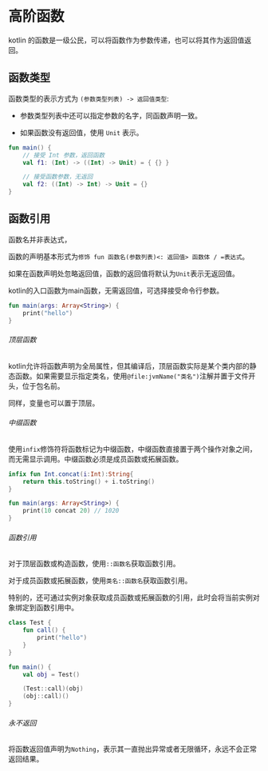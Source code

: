 # 高阶函数

kotlin 的函数是一级公民，可以将函数作为参数传递，也可以将其作为返回值返回。

## 函数类型

函数类型的表示方式为 `(参数类型列表) -> 返回值类型`:

* 参数类型列表中还可以指定参数的名字，同函数声明一致。

* 如果函数没有返回值，使用 `Unit` 表示。

```kotlin
fun main() {
    // 接受 Int 参数，返回函数
    val f1: (Int) -> ((Int) -> Unit) = { {} }

    // 接受函数参数，无返回
    val f2: ((Int) -> Int) -> Unit = {}
}
```

## 函数引用

函数名并非表达式，









函数的声明基本形式为`修饰 fun 函数名(参数列表)<: 返回值> 函数体 / =表达式`。

如果在函数声明处忽略返回值，函数的返回值将默认为`Unit`表示无返回值。

kotlin的入口函数为main函数，无需返回值，可选择接受命令行参数。

```kotlin
fun main(args: Array<String>) {
    print("hello")
}
```

###### 顶层函数

kotlin允许将函数声明为全局属性，但其编译后，顶层函数实际是某个类内部的静态函数。如果需要显示指定类名，使用`@file:jvmName("类名")`注解并置于文件开头，位于包名前。

同样，变量也可以置于顶层。

###### 中缀函数

使用`infix`修饰符将函数标记为中缀函数，中缀函数直接置于两个操作对象之间，而无需显示调用。中缀函数必须是成员函数或拓展函数。

```kotlin
infix fun Int.concat(i:Int):String{
    return this.toString() + i.toString()
}

fun main(args: Array<String>) {
    print(10 concat 20) // 1020
}
```

###### 函数引用

对于顶层函数或构造函数，使用`::函数名`获取函数引用。

对于成员函数或拓展函数，使用`类名::函数名`获取函数引用。

特别的，还可通过实例对象获取成员函数或拓展函数的引用，此时会将当前实例对象绑定到函数引用中。

```kotlin
class Test {
    fun call() {
        print("hello")
    }
}

fun main() {
    val obj = Test()

    (Test::call)(obj)
    (obj::call)()
}
```

###### 永不返回

将函数返回值声明为`Nothing`，表示其一直抛出异常或者无限循环，永远不会正常返回结果。
